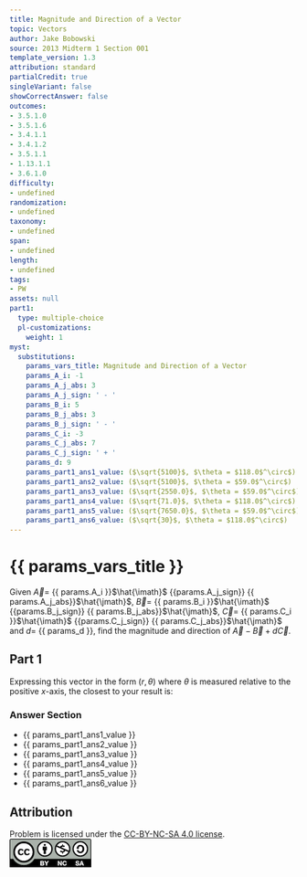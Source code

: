 ```yaml
---
title: Magnitude and Direction of a Vector
topic: Vectors
author: Jake Bobowski
source: 2013 Midterm 1 Section 001
template_version: 1.3
attribution: standard
partialCredit: true
singleVariant: false
showCorrectAnswer: false
outcomes:
- 3.5.1.0
- 3.5.1.6
- 3.4.1.1
- 3.4.1.2
- 3.5.1.1
- 1.13.1.1
- 3.6.1.0
difficulty:
- undefined
randomization:
- undefined
taxonomy:
- undefined
span:
- undefined
length:
- undefined
tags:
- PW
assets: null
part1:
  type: multiple-choice
  pl-customizations:
    weight: 1
myst:
  substitutions:
    params_vars_title: Magnitude and Direction of a Vector
    params_A_i: -1
    params_A_j_abs: 3
    params_A_j_sign: ' - '
    params_B_i: 5
    params_B_j_abs: 3
    params_B_j_sign: ' - '
    params_C_i: -3
    params_C_j_abs: 7
    params_C_j_sign: ' + '
    params_d: 9
    params_part1_ans1_value: ($\sqrt{5100}$, $\theta = $118.0$^\circ$)
    params_part1_ans2_value: ($\sqrt{5100}$, $\theta = $59.0$^\circ$)
    params_part1_ans3_value: ($\sqrt{2550.0}$, $\theta = $59.0$^\circ$)
    params_part1_ans4_value: ($\sqrt{71.0}$, $\theta = $118.0$^\circ$)
    params_part1_ans5_value: ($\sqrt{7650.0}$, $\theta = $59.0$^\circ$)
    params_part1_ans6_value: ($\sqrt{30}$, $\theta = $118.0$^\circ$)
---
```

# {{ params_vars_title }}
Given $\vec{A} =$ {{ params.A_i }}$\hat{\imath}$ {{params.A_j_sign}} {{ params.A_j_abs}}$\hat{\jmath}$, $\vec{B} =$ {{ params.B_i }}$\hat{\imath}$ {{params.B_j_sign}} {{ params.B_j_abs}}$\hat{\jmath}$, $\vec{C} =$ {{ params.C_i }}$\hat{\imath}$ {{params.C_j_sign}} {{ params.C_j_abs}}$\hat{\jmath}$ and $d=$ {{ params_d }}, find the magnitude and direction of $\vec{A}-\vec{B}+d\vec{C}$.

## Part 1

Expressing this vector in the form $(r,\theta)$ where $\theta$ is measured relative to the positive $x$-axis, the closest to your result is:

### Answer Section

- {{ params_part1_ans1_value }}
- {{ params_part1_ans2_value }}
- {{ params_part1_ans3_value }}
- {{ params_part1_ans4_value }}
- {{ params_part1_ans5_value }}
- {{ params_part1_ans6_value }}

## Attribution

Problem is licensed under the [CC-BY-NC-SA 4.0 license](https://creativecommons.org/licenses/by-nc-sa/4.0/).<br> ![The Creative Commons 4.0 license requiring attribution-BY, non-commercial-NC, and share-alike-SA license.](https://raw.githubusercontent.com/firasm/bits/master/by-nc-sa.png)